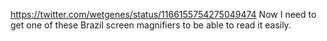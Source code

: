 https://twitter.com/wetgenes/status/1166155754275049474 Now I need to get one of these Brazil screen magnifiers to be able to read it easily. 